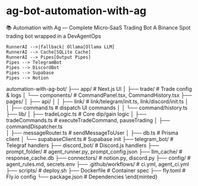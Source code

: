 # ag-bot-automation-with-ag
 📚 Automation with Ag — Complete Micro‑SaaS Trading Bot A Binance Spot  trading bot wrapped in a DevAgentOps


    RunnerAI -->|fallback| Ollama[Ollama LLM]
    RunnerAI --> Cache[SQLite Cache]
    RunnerAI --> Pipes[Output Pipes]
    Pipes --> TelegramBot
    Pipes --> DiscordBot
    Pipes --> Supabase
    Pipes --> Notion

automation-with-ag-bot/
├── app/                      # Next.js UI
│   ├── trade/                # Trade config & logs
│   └── components/           # CommandPanel.tsx, CommandHistory.tsx
├── pages/
│   ├── api/
│   │   ├── link/             # link/telegram/init.ts, link/discord/init.ts
│   │   ├── command.ts        # dispatch UI commands
│   │   └── command/history.ts
├── lib/
│   ├── tradeLogic.ts         # Core dip/gain logic
│   ├── tradeCommands.ts      # executeTradeCommand, pauseTrading
│   ├── commandDispatcher.ts  
│   ├── messageRouter.ts      # sendMessageToUser
│   ├── db.ts                 # Prisma client
│   └── supabaseClient.ts     # Supabase init
├── telegram_bot/             # Telegraf handlers
├── discord_bot/              # Discord.js handlers
├── prompt_folder/            # agent_runner.py, prompt_config.json
├── llm_cache/                # response_cache.db
├── connectors/               # notion.py, discord.py
├── config/                   # agent_rules.md, secrets.env
├── .github/workflows/        # ci.yml, agent_ci.yml
├── scripts/                  # deploy.sh
├── Dockerfile                # Container spec
├── fly.toml                  # Fly.io config
└── package.json              # Dependencies
\end{minted}

